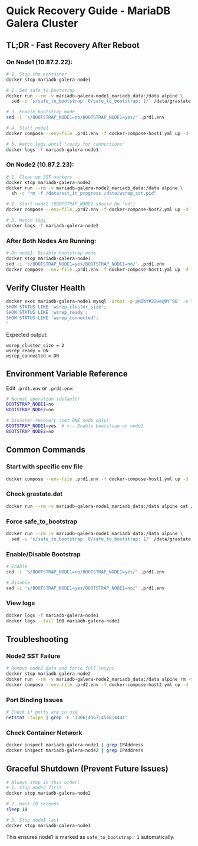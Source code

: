 # Quick Recovery Guide - MariaDB Galera Cluster

## TL;DR - Fast Recovery After Reboot

### On Node1 (10.87.2.22):

```bash
# 1. Stop the container
docker stop mariadb-galera-node1

# 2. Set safe_to_bootstrap
docker run --rm -v mariadb-galera-node1_mariadb_data:/data alpine \
  sed -i 's/safe_to_bootstrap: 0/safe_to_bootstrap: 1/' /data/grastate.dat

# 3. Enable bootstrap mode
sed -i 's/BOOTSTRAP_NODE1=no/BOOTSTRAP_NODE1=yes/' .prd1.env

# 4. Start node1
docker compose --env-file .prd1.env -f docker-compose-host1.yml up -d

# 5. Watch logs until "ready for connections"
docker logs -f mariadb-galera-node1
```

### On Node2 (10.87.2.23):

```bash
# 1. Clean up SST markers
docker stop mariadb-galera-node2
docker run --rm -v mariadb-galera-node2_mariadb_data:/data alpine \
  sh -c "rm -f /data/sst_in_progress /data/wsrep_sst.pid"

# 2. Start node2 (BOOTSTRAP_NODE2 should be 'no')
docker compose --env-file .prd2.env -f docker-compose-host2.yml up -d

# 3. Watch logs
docker logs -f mariadb-galera-node2
```

### After Both Nodes Are Running:

```bash
# On node1: Disable bootstrap mode
docker stop mariadb-galera-node1
sed -i 's/BOOTSTRAP_NODE1=yes/BOOTSTRAP_NODE1=no/' .prd1.env
docker compose --env-file .prd1.env -f docker-compose-host1.yml up -d
```

## Verify Cluster Health

```bash
docker exec mariadb-galera-node1 mysql -uroot -p'pHIbY#22we@0Y^BB' -e "
SHOW STATUS LIKE 'wsrep_cluster_size';
SHOW STATUS LIKE 'wsrep_ready';
SHOW STATUS LIKE 'wsrep_connected';
"
```

Expected output:
```
wsrep_cluster_size = 2
wsrep_ready = ON
wsrep_connected = ON
```

## Environment Variable Reference

Edit `.prd1.env` or `.prd2.env`:

```bash
# Normal operation (default)
BOOTSTRAP_NODE1=no
BOOTSTRAP_NODE2=no

# Disaster recovery (set ONE node only)
BOOTSTRAP_NODE1=yes  # <-- Enable bootstrap on node1
BOOTSTRAP_NODE2=no
```

## Common Commands

### Start with specific env file
```bash
docker compose --env-file .prd1.env -f docker-compose-host1.yml up -d
```

### Check grastate.dat
```bash
docker run --rm -v mariadb-galera-node1_mariadb_data:/data alpine cat /data/grastate.dat
```

### Force safe_to_bootstrap
```bash
docker run --rm -v mariadb-galera-node1_mariadb_data:/data alpine \
  sed -i 's/safe_to_bootstrap: 0/safe_to_bootstrap: 1/' /data/grastate.dat
```

### Enable/Disable Bootstrap
```bash
# Enable
sed -i 's/BOOTSTRAP_NODE1=no/BOOTSTRAP_NODE1=yes/' .prd1.env

# Disable
sed -i 's/BOOTSTRAP_NODE1=yes/BOOTSTRAP_NODE1=no/' .prd1.env
```

### View logs
```bash
docker logs -f mariadb-galera-node1
docker logs --tail 100 mariadb-galera-node1
```

## Troubleshooting

### Node2 SST Failure
```bash
# Remove node2 data and force full resync
docker stop mariadb-galera-node2
docker run --rm -v mariadb-galera-node2_mariadb_data:/data alpine rm -rf /data/*
docker compose --env-file .prd2.env -f docker-compose-host2.yml up -d
```

### Port Binding Issues
```bash
# Check if ports are in use
netstat -tulpn | grep -E '3306|4567|4568|4444'
```

### Check Container Network
```bash
docker inspect mariadb-galera-node1 | grep IPAddress
docker inspect mariadb-galera-node2 | grep IPAddress
```

## Graceful Shutdown (Prevent Future Issues)

```bash
# Always stop in this order:
# 1. Stop node2 first
docker stop mariadb-galera-node2

# 2. Wait 10 seconds
sleep 10

# 3. Stop node1 last
docker stop mariadb-galera-node1
```

This ensures node1 is marked as `safe_to_bootstrap: 1` automatically.

